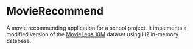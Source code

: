 # MovieRecommend
A movie recommending application for a school project. It implements a modified version of the [MovieLens 10M](https://grouplens.org/datasets/movielens/10m/) dataset using H2 in-memory database.
